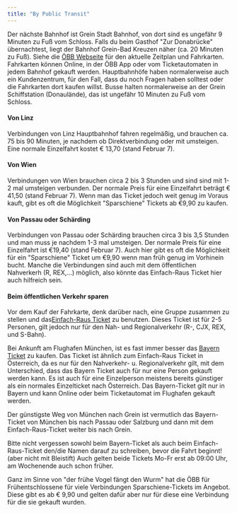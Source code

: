 ```yaml
---
title: "By Public Transit"
---
```


Der nächste Bahnhof ist Grein Stadt Bahnhof, von dort sind es ungefähr 9 Minuten zu Fuß vom Schloss. Falls du beim Gasthof "Zur Donabrücke" übernachtest, liegt der Bahnhof Grein-Bad Kreuzen näher (ca. 20 Minuten zu Fuß). Siehe die <a href="https://tickets.oebb.at/en/ticket" target="_blank" rel="noreferrer">ÖBB Webseite</a> für den aktuelle Zeitplan und Fahrkarten. Fahrkarten können Online, in der ÖBB App oder vom Ticketautomaten in jedem Bahnhof gekauft werden. Hauptbahnhöfe haben normalerweise auch ein Kundenzentrum, für den Fall, dass du noch Fragen haben solltest oder die Fahrkarten dort kaufen willst. Busse halten normalerweise an der Grein Schiffstation (Donaulände), das ist ungefähr 10 Minuten zu Fuß vom Schloss.

#### Von Linz

Verbindungen von Linz Hauptbahnhof fahren regelmäßig, und brauchen ca. 75 bis 90 Minuten, je nachdem ob Direktverbindung oder mit umsteigen. Eine normale Einzelfahrt kostet € 13,70 (stand Februar 7).

#### Von Wien

Verbindungen von Wien brauchen circa 2 bis 3 Stunden und sind sind mit 1-2 mal umsteigen verbunden. Der normale Preis für eine Einzelfahrt beträgt € 41,50 (stand Februar 7). Wenn man das Ticket jedoch weit genug im Voraus kauft, gibt es oft die Möglichkeit "Sparschiene" Tickets ab €9,90 zu kaufen.

#### Von Passau oder Schärding

Verbindungen von Passau oder Schärding brauchen circa 3 bis 3,5 Stunden und man muss je nachdem 1-3 mal umsteigen. Der normale Preis für eine Einzelfahrt ist €19,40 (stand Februar 7). Auch hier gibt es oft die Möglichkeit für ein "Sparschiene" Ticket um €9,90 wenn man früh genug im Vorhinein bucht. Manche die Verbindungen sind auch mit dem öffentlichen Nahverkerh (R, REX,...) möglich, also könnte das Einfach-Raus Ticket hier auch hilfreich sein.

#### Beim öffentlichen Verkehr sparen

Vor dem Kauf der Fahrkarte, denk darüber nach, eine Gruppe zusammen zu stellen und das<a href="https://www.oebb.at/de/tickets-kundenkarten/schueler-gruppen/einfach-raus-ticket" target="_blank" rel="noreferrer">Einfach-Raus Ticket</a> zu benutzen. Dieses Ticket ist für 2-5 Personen, gilt jedoch nur für den Nah- und Regionalverkehr (R-, CJX, REX, und S-Bahn).

Bei Ankunft am Flughafen München, ist es fast immer besser das <a href="https://www.bahn.com/en/view/offers/regional/regional-day-ticket-for-bavaria.shtml" target="_blank" rel="noreferrer">Bayern Ticket</a> zu kaufen. Das Ticket ist ähnlich zum Einfach-Raus Ticket in Österreich, da es nur für den Nahverkehr- u. Regionalverkehr gilt, mit dem Unterschied, dass das Bayern Ticket auch für nur eine Person gekauft werden kann. Es ist auch für eine Einzelperson meistens bereits günstiger als ein normales Einzelticket nach Österreich. Das Bayern-Ticket gilt nur in Bayern und kann Online oder beim Ticketautomat im Flughafen gekauft werden.

Der günstigste Weg von München nach Grein ist vermutlich das Bayern-Ticket von München bis nach Passau oder Salzburg und dann mit dem Einfach-Raus-Ticket weiter bis nach Grein.

Bitte nicht vergessen sowohl beim Bayern-Ticket als auch beim Einfach-Raus-Ticket den/die Namen darauf zu schreiben, bevor die Fahrt beginnt! (aber nicht mit Bleistift) Auch gelten beide Tickets Mo-Fr erst ab 09:00 Uhr, am Wochenende auch schon früher.

Ganz im Sinne von "der frühe Vogel fängt den Wurm" hat die ÖBB für Frühentschlossene für viele Verbindungen Sparschiene-Tickets im Angebot. Diese gibt es ab € 9,90 und gelten dafür aber nur für diese eine Verbindung für die sie gekauft wurden.
